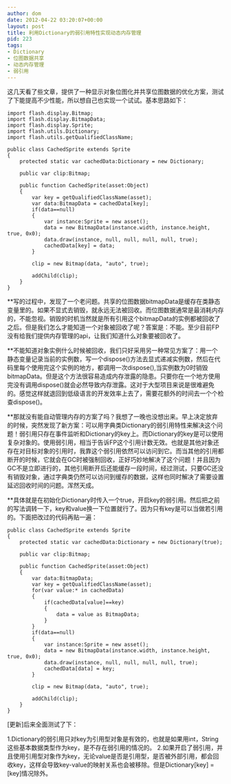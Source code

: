 ```yaml
---
author: dom
date: 2012-04-22 03:20:07+00:00
layout: post
title: 利用Dictionary的弱引用特性实现动态内存管理
pid: 223
tags:
- Dictionary
- 位图数据共享
- 动态内存管理
- 弱引用
---
```


这几天看了些文章，提供了一种显示对象位图化并共享位图数据的优化方案，测试了下能提高不少性能，所以想自己也实现一个试试。基本思路如下：

    
    
    import flash.display.Bitmap;
    import flash.display.BitmapData;
    import flash.display.Sprite;
    import flash.utils.Dictionary;
    import flash.utils.getQualifiedClassName;
    
    public class CachedSprite extends Sprite
    {
    	protected static var cachedData:Dictionary = new Dictionary;
    
    	public var clip:Bitmap;
    
    	public function CachedSprite(asset:Object)
    	{
    		var key = getQualifiedClassName(asset);
    		var data:BitmapData = cachedData[key];
    		if(data==null)
    		{
    			var instance:Sprite = new asset();
    			data = new BitmapData(instance.width, instance.height, true, 0x0);
    			data.draw(instance, null, null, null, null, true);
    			cachedData[key] = data;
    		}
    
    		clip = new Bitmap(data, "auto", true);
    
    		addChild(clip);
    	}
    }
    


**写的过程中，发现了一个老问题。共享的位图数据bitmapData是缓存在类静态变量里的。如果不显式去销毁，就永远无法被回收。而位图数据通常是最消耗内存的，不能忽视。销毁的时机当然就是所有引用这个bitmapData的实例都被回收了之后。但是我们怎么才能知道一个对象被回收了呢？答案是：不能。至少目前FP没有给我们提供内存管理的api，让我们知道什么对象要被回收了。

**不能知道对象实例什么时候被回收，我们只好采用另一种常见方案了：用一个静态变量记录当前的实例数，写一个dispose()方法去显式递减实例数，然后在代码里每个使用完这个实例的地方，都调用一次dispose(),当实例数为0时销毁bitmapData。但是这个方法很容易造成内存泄露的隐患。只要你在一个地方使用完没有调用dispose()就会必然导致内存泄露。这对于大型项目来说是很难避免的。感觉这样就退回到低级语言的开发效率上去了，需要花额外的时间去一个个检查dispose()。

**那就没有能自动管理内存的方案了吗？我想了一晚也没想出来。早上决定放弃的时候，突然发现了新方案：可以用字典类Dictionary的弱引用特性来解决这个问题！弱引用只存在事件监听和Dictionary的key上。而Dictionary的key是可以使用复杂对象的。使用弱引用，相当于告诉FP这个引用计数无效。也就是其他对象还存在对目标对象的引用时，我靠这个弱引用依然可以访问到它。而当其他的引用都断开的时候，它就会在GC时被强制回收，正好巧妙地解决了这个问题！并且因为GC不是立即进行的，其他引用断开后还能缓存一段时间，经过测试，只要GC还没有销毁对象，通过字典类仍然可以访问到缓存的数据，这样也同时解决了需要设置延迟回收时间的问题。浑然天成。

**具体就是在初始化Dictionary时传入一个true，开启key的弱引用。然后把之前的写法调转一下，key和value换一下位置就行了。因为只有key是可以当做若引用的。下面把改过的代码再贴一遍：

    
    
    public class CachedSprite extends Sprite
    {
    	protected static var cachedData:Dictionary = new Dictionary(true);
    
    	public var clip:Bitmap;
    
    	public function CachedSprite(asset:Object)
    	{
    		var data:BitmapData;
    		var key = getQualifiedClassName(asset);
    		for(var value:* in cachedData)
    		{
    			if(cachedData[value]==key)
    			{
    				data = value as BitmapData;
    			}
    		}
    		if(data==null)
    		{
    			var instance:Sprite = new asset();
    			data = new BitmapData(instance.width, instance.height, true, 0x0);
    			data.draw(instance, null, null, null, null, true);
    			cachedData[data] = key;
    		}
    
    		clip = new Bitmap(data, "auto", true);
    
    		addChild(clip);
    	}
    }
    



    
[更新]后来全面测试了下：

1.Dictionary的弱引用只对key为引用型对象是有效的，也就是如果用int，String这些基本数据类型作为key，是不存在弱引用的情况的。
2.如果开启了弱引用，并且使用引用型对象作为key，无论value是否是引用型，是否被外部引用，都会回收key，这样会导致key-value的映射关系也会被移除。但是Dictionary[key] = [key]情况除外。
